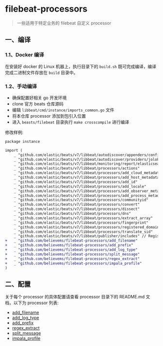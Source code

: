 # filebeat-processors

> 一些适用于特定业务的 filebeat 自定义 processor

## 一、编译

### 1.1、Docker 编译

在安装好 docker 的 Linux 机器上，执行目录下的 `build.sh` 既可完成编译，编译完成二进制文件存放在 `build` 目录中。

### 1.2、手动编译

- 确保配置好相关 go 开发环境
- clone 官方 beats 仓库源码
- 编辑 `libbeat/cmd/instance/imports_common.go` 文件
- 将本仓库 processor 添加到包引入位置
- 进入 `beasts/filebeat` 目录执行 `make crosscompile` 进行编译

修改样例:

``` diff
package instance

import (
	_ "github.com/elastic/beats/v7/libbeat/autodiscover/appenders/config" // Register autodiscover appenders
	_ "github.com/elastic/beats/v7/libbeat/autodiscover/providers/jolokia"
	_ "github.com/elastic/beats/v7/libbeat/monitoring/report/elasticsearch" // Register default monitoring reporting
	_ "github.com/elastic/beats/v7/libbeat/processors/actions"              // Register default processors.
	_ "github.com/elastic/beats/v7/libbeat/processors/add_cloud_metadata"
	_ "github.com/elastic/beats/v7/libbeat/processors/add_host_metadata"
	_ "github.com/elastic/beats/v7/libbeat/processors/add_id"
	_ "github.com/elastic/beats/v7/libbeat/processors/add_locale"
	_ "github.com/elastic/beats/v7/libbeat/processors/add_observer_metadata"
	_ "github.com/elastic/beats/v7/libbeat/processors/add_process_metadata"
	_ "github.com/elastic/beats/v7/libbeat/processors/communityid"
	_ "github.com/elastic/beats/v7/libbeat/processors/convert"
	_ "github.com/elastic/beats/v7/libbeat/processors/dissect"
	_ "github.com/elastic/beats/v7/libbeat/processors/dns"
	_ "github.com/elastic/beats/v7/libbeat/processors/extract_array"
	_ "github.com/elastic/beats/v7/libbeat/processors/fingerprint"
	_ "github.com/elastic/beats/v7/libbeat/processors/registered_domain"
	_ "github.com/elastic/beats/v7/libbeat/processors/translate_sid"
	_ "github.com/elastic/beats/v7/libbeat/publisher/includes" // Register publisher pipeline modules
+	_ "github.com/believems/filebeat-processors/add_filename"
+	_ "github.com/believems/filebeat-processors/add_prefix"
+	_ "github.com/believems/filebeat-processors/add_log_type"
+	_ "github.com/believems/filebeat-processors/split_message"
+	_ "github.com/believems/filebeat-processors/regex_extract"
+	_ "github.com/believems/filebeat-processors/impala_profile"
)
```

## 二、配置

关于每个 processor 的具体配置请查看 processor 目录下的 README.md 文档，以下为 processor 列表:

- [add_filename](https://github.com/believems/filebeat-processors/blob/master/add_filename/README.md)
- [add_log_type](https://github.com/believems/filebeat-processors/blob/master/add_log_type/README.md)
- [add_prefix](https://github.com/believems/filebeat-processors/blob/master/add_prefix/README.md)
- [regex_extract](https://github.com/believems/filebeat-processors/blob/master/regex_extract/README.md)
- [split_message](https://github.com/believems/filebeat-processors/blob/master/split_message/README.md)
- [impala_profile](https://github.com/believems/filebeat-processors/blob/master/impala_profile/README.md)

